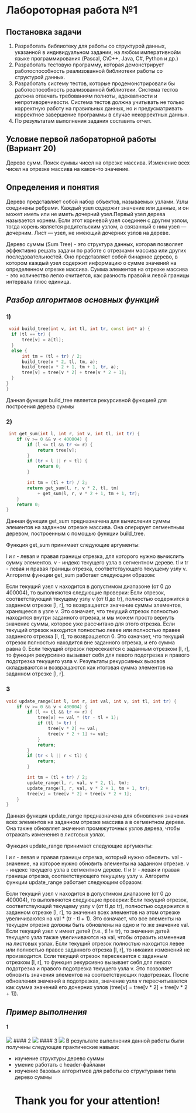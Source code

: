 # Лабороторная работа №1
##   Постановка задачи
1. Разработать библиотеку для работы со структурой данных, указанной в
индивидуальном задании, на любом императивнойм языке
программирования (Pascal, C\C++, Java, C#, Python и др.)
2. Разработать тестовую программу, которая демонстрирует
работоспособность реализованной библиотеки работы со структурой
данных.
3. Разработать систему тестов, которые продемонстрировали бы
работоспособность реализованной библиотеки. Система тестов должна
отвечать требованиям полноты, адекватности и непротиворечивости.
Система тестов должна учитывать не только корректную работу на
правильных данных, но и предусматривать корректное завершение
программы в случае некорректных данных.
4. По результатам выполнения задания составить отчет.
## Условие первой лабораторной работы (Вариант 20)
Дерево сумм. Поиск суммы чисел на отрезке массива. Изменение всех
чисел на отрезке массива на какое-то значение.
 ## Определения и понятия
  Дерево представляет собой набор объектов, называемых узлами. Узлы соединены ребрами. Каждый узел содержит значение или данные, и он может иметь или не иметь дочерний узел.Первый узел дерева называется корнем. Если этот корневой узел соединен с другим узлом, тогда корень является родительским узлом, а связанный с ним узел — дочерним. Лист — узел, не имеющий дочерних узлов на дереве.

  Дерево суммы (Sum Tree) - это структура данных, которая позволяет эффективно решать задачи по работе с отрезками массива или других последовательностей. Оно представляет собой бинарное дерево, в котором каждый узел содержит информацию о сумме значений на определенном отрезке массива. Сумма элементов на отрезке массива - это количество легко считается, как разность правой и левой границы интервала плюс единица.
  ##  *Разбор алгоритмов основных функций*
  ### 1)
  ``` c++
   void build_tree(int v, int tl, int tr, const int* a) {
    if (tl == tr) {
        tree[v] = a[tl];
    }
    else {
        int tm = (tl + tr) / 2;
        build_tree(v * 2, tl, tm, a);
        build_tree(v * 2 + 1, tm + 1, tr, a);
        tree[v] = tree[v * 2] + tree[v * 2 + 1];
    }
}
}
```
Данная функция build_tree является рекурсивной функцией для построения дерева суммы
### 2)
``` c++
 int get_sum(int l, int r, int v, int tl, int tr) {
    if (v >= 0 && v < 400004) {
        if (l <= tl && tr <= r) {
            return tree[v];
        }
        if (tr < l || r < tl) {
            return 0;
        }

        int tm = (tl + tr) / 2;
        return get_sum(l, r, v * 2, tl, tm)
            + get_sum(l, r, v * 2 + 1, tm + 1, tr);
    }
    return 0;
}
```
Данная функция get_sum предназначена для вычисления суммы элементов на заданном отрезке массива. Она оперирует сегментным деревом, построенным с помощью функции build_tree.

Функция get_sum принимает следующие аргументы:

l и r - левая и правая границы отрезка, для которого нужно вычислить сумму элементов.
v - индекс текущего узла в сегментном дереве.
tl и tr - левая и правая границы отрезка, соответствующего текущему узлу v.
Алгоритм функции get_sum работает следующим образом:

Если текущий узел v находится в допустимом диапазоне (от 0 до 400004), то выполняются следующие проверки:
Если отрезок, соответствующий текущему узлу v (от tl до tr), полностью содержится в заданном отрезке [l, r], то возвращается значение суммы элементов, хранящееся в узле v. Это означает, что текущий отрезок полностью находится внутри заданного отрезка, и мы можем просто вернуть значение суммы, которое уже рассчитано для этого отрезка.
Если текущий отрезок находится полностью левее или полностью правее заданного отрезка [l, r], то возвращается 0. Это означает, что текущий отрезок полностью находится вне заданного отрезка, и его сумма равна 0.
Если текущий отрезок пересекается с заданным отрезком [l, r], то функция рекурсивно вызывает себя для левого подотрезка и правого подотрезка текущего узла v. Результаты рекурсивных вызовов складываются и возвращаются как итоговая сумма элементов на заданном отрезке [l, r].
### 3
``` c++
void update_range(int l, int r, int val, int v, int tl, int tr) {
    if (v >= 0 && v < 400004) {
        if (l <= tl && tr <= r) {
            tree[v] += val * (tr - tl + 1);
            if (tl != tr) {
                tree[v * 2] += val;
                tree[v * 2 + 1] += val;
            }
            return;
        }
        if (tr < l || r < tl) {
            return;
        }

        int tm = (tl + tr) / 2;
        update_range(l, r, val, v * 2, tl, tm);
        update_range(l, r, val, v * 2 + 1, tm + 1, tr);
        tree[v] = tree[v * 2] + tree[v * 2 + 1];
    }
}
```
Данная функция update_range предназначена для обновления значения всех элементов на заданном отрезке массива a в сегментном дереве. Она также обновляет значения промежуточных узлов дерева, чтобы отражать изменения в листовых узлах.

Функция update_range принимает следующие аргументы:

l и r - левая и правая границы отрезка, который нужно обновить.
val - значение, на которое нужно обновить элементы на заданном отрезке.
v - индекс текущего узла в сегментном дереве.
tl и tr - левая и правая границы отрезка, соответствующего текущему узлу v.
Алгоритм функции update_range работает следующим образом:

Если текущий узел v находится в допустимом диапазоне (от 0 до 400004), то выполняются следующие проверки:
Если текущий отрезок, соответствующий текущему узлу v (от tl до tr), полностью содержится в заданном отрезке [l, r], то значения всех элементов на этом отрезке увеличиваются на val * (tr - tl + 1). Это означает, что все элементы на текущем отрезке должны быть обновлены на одно и то же значение val.
Если текущий узел v имеет детей (т.е., tl != tr), то значения детей текущего узла также увеличиваются на val, чтобы отразить изменения на листовых узлах.
Если текущий отрезок полностью находится левее или полностью правее заданного отрезка [l, r], то никаких изменений не производится.
Если текущий отрезок пересекается с заданным отрезком [l, r], то функция рекурсивно вызывает себя для левого подотрезка и правого подотрезка текущего узла v. Это позволяет обновить значения элементов на соответствующих подотрезках.
После обновления значений в подотрезках, значение узла v пересчитывается как сумма значений его дочерних узлов (tree[v] = tree[v * 2] + tree[v * 2 + 1]).

 ##  *Пример выполнения*
  #### 1
 <img src="images/p (39).png">
  #### 2
  <img src="images/p (40).png">
  #### 3
  <img src="images/p (41).png">
  В результате выполнения данной работы были получены следующие практические навыки:

+ изучение структуры дерево суммы
+ умение работать с header-файлами
+ изучение базовых алгоритмов для работы со структурами типа дерево суммы
  # Thank you for your attention!
